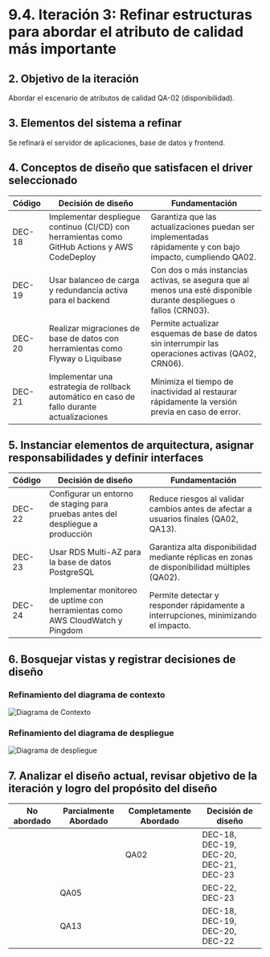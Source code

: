 # 9.4. Iteración 3: Refinar estructuras para abordar el atributo de calidad más importante

## 2. Objetivo de la iteración
Abordar el escenario de atributos de calidad QA-02 (disponibilidad).

## 3. Elementos del sistema a refinar
Se refinará el servidor de aplicaciones, base de datos y frontend.

## 4. Conceptos de diseño que satisfacen el driver seleccionado
|Código|	Decisión de diseño|	Fundamentación
| --- | --- | --- |
|DEC-18	|Implementar despliegue continuo (CI/CD) con herramientas como GitHub Actions y AWS CodeDeploy	|Garantiza que las actualizaciones puedan ser implementadas rápidamente y con bajo impacto, cumpliendo QA02.
|DEC-19	|Usar balanceo de carga y redundancia activa para el backend	|Con dos o más instancias activas, se asegura que al menos una esté disponible durante despliegues o fallos (CRN03).
|DEC-20	|Realizar migraciones de base de datos con herramientas como Flyway o Liquibase	|Permite actualizar esquemas de base de datos sin interrumpir las operaciones activas (QA02, CRN06).
|DEC-21	|Implementar una estrategia de rollback automático en caso de fallo durante actualizaciones	|Minimiza el tiempo de inactividad al restaurar rápidamente la versión previa en caso de error.

## 5. Instanciar elementos de arquitectura, asignar responsabilidades y definir interfaces

|Código|	Decisión de diseño|	Fundamentación
| --- | --- | --- |
|DEC-22	|Configurar un entorno de staging para pruebas antes del despliegue a producción	|Reduce riesgos al validar cambios antes de afectar a usuarios finales (QA02, QA13).
|DEC-23	|Usar RDS Multi-AZ para la base de datos PostgreSQL	|Garantiza alta disponibilidad mediante réplicas en zonas de disponibilidad múltiples (QA02).
|DEC-24	|Implementar monitoreo de uptime con herramientas como AWS CloudWatch y Pingdom	|Permite detectar y responder rápidamente a interrupciones, minimizando el impacto.

## 6. Bosquejar vistas y registrar decisiones de diseño
### Refinamiento del diagrama de contexto
![Diagrama de Contexto](./DiagramaDeContexto-Contenedor3.png)

### Refinamiento del diagrama de despliegue
![Diagrama de despliegue](./DiagramaDeDespliegue3.png)

## 7. Analizar el diseño actual, revisar objetivo de la iteración y logro del propósito del diseño
|No abordado	|Parcialmente Abordado|	Completamente Abordado	|Decisión de diseño
| --- | --- | --- |--- |
|||QA02	|DEC-18, DEC-19, DEC-20, DEC-21, DEC-23
||QA05||		DEC-22, DEC-23
||QA13	||	DEC-18, DEC-19, DEC-20, DEC-22